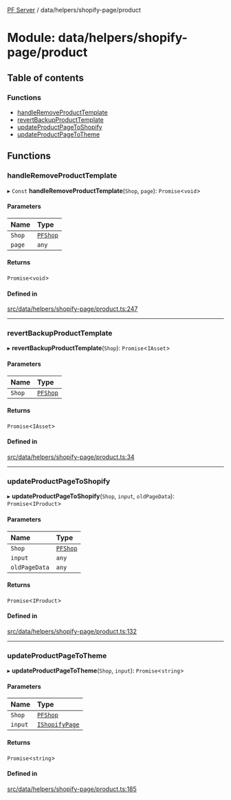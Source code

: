 [PF Server](../README.md) / data/helpers/shopify-page/product

# Module: data/helpers/shopify-page/product

## Table of contents

### Functions

- [handleRemoveProductTemplate](data_helpers_shopify_page_product.md#handleremoveproducttemplate)
- [revertBackupProductTemplate](data_helpers_shopify_page_product.md#revertbackupproducttemplate)
- [updateProductPageToShopify](data_helpers_shopify_page_product.md#updateproductpagetoshopify)
- [updateProductPageToTheme](data_helpers_shopify_page_product.md#updateproductpagetotheme)

## Functions

### handleRemoveProductTemplate

▸ `Const` **handleRemoveProductTemplate**(`Shop`, `page`): `Promise`<`void`\>

#### Parameters

| Name | Type |
| :------ | :------ |
| `Shop` | [`PFShop`](../classes/data_models_Shop.PFShop.md) |
| `page` | `any` |

#### Returns

`Promise`<`void`\>

#### Defined in

[src/data/helpers/shopify-page/product.ts:247](https://bitbucket.org/bravebits/pfserver/src/83cf3bb/src/data/helpers/shopify-page/product.ts#lines-247)

___

### revertBackupProductTemplate

▸ **revertBackupProductTemplate**(`Shop`): `Promise`<`IAsset`\>

#### Parameters

| Name | Type |
| :------ | :------ |
| `Shop` | [`PFShop`](../classes/data_models_Shop.PFShop.md) |

#### Returns

`Promise`<`IAsset`\>

#### Defined in

[src/data/helpers/shopify-page/product.ts:34](https://bitbucket.org/bravebits/pfserver/src/83cf3bb/src/data/helpers/shopify-page/product.ts#lines-34)

___

### updateProductPageToShopify

▸ **updateProductPageToShopify**(`Shop`, `input`, `oldPageData`): `Promise`<`IProduct`\>

#### Parameters

| Name | Type |
| :------ | :------ |
| `Shop` | [`PFShop`](../classes/data_models_Shop.PFShop.md) |
| `input` | `any` |
| `oldPageData` | `any` |

#### Returns

`Promise`<`IProduct`\>

#### Defined in

[src/data/helpers/shopify-page/product.ts:132](https://bitbucket.org/bravebits/pfserver/src/83cf3bb/src/data/helpers/shopify-page/product.ts#lines-132)

___

### updateProductPageToTheme

▸ **updateProductPageToTheme**(`Shop`, `input`): `Promise`<`string`\>

#### Parameters

| Name | Type |
| :------ | :------ |
| `Shop` | [`PFShop`](../classes/data_models_Shop.PFShop.md) |
| `input` | [`IShopifyPage`](../interfaces/data_models_types.IShopifyPage.md) |

#### Returns

`Promise`<`string`\>

#### Defined in

[src/data/helpers/shopify-page/product.ts:185](https://bitbucket.org/bravebits/pfserver/src/83cf3bb/src/data/helpers/shopify-page/product.ts#lines-185)
